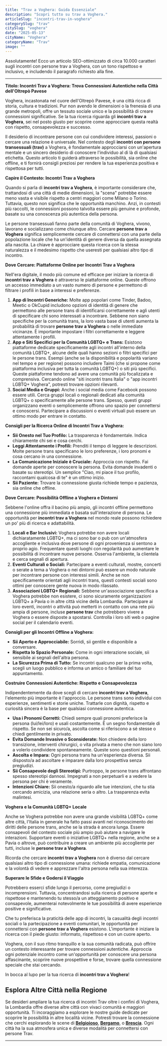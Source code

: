 ```yaml
---
title: "Trav a Voghera: Guida Essenziale"
description: "Scopri tutto su trav a Voghera."
articleSlug: "incontri-trav-in-voghera" 
categorySlug: "trav"
citySlug: "voghera"
date: "2025-05-13"
cityName: "Voghera"
categoryName: "Trav"
image: ""
---
```


Assolutamente! Ecco un articolo SEO-ottimizzato di circa 10.000 caratteri sugli incontri con persone trav a Voghera, con un tono rispettoso e inclusivo, e includendo il paragrafo richiesto alla fine.

---

**Titolo: Incontri Trav a Voghera: Trova Connessioni Autentiche nella Città dell'Oltrepò Pavese**

Voghera, incastonata nel cuore dell'Oltrepò Pavese, è una città ricca di storia, cultura e tradizioni. Pur non avendo le dimensioni o la frenesia di una grande metropoli, offre un tessuto sociale unico e la possibilità di creare connessioni significative. Se la tua ricerca riguarda gli **incontri trav a Voghera**, sei nel posto giusto per scoprire come approcciare questa realtà con rispetto, consapevolezza e successo.

Il desiderio di incontrare persone con cui condividere interessi, passioni o cercare una relazione è universale. Nel contesto degli **incontri con persone transessuali (trav)** a Voghera, è fondamentale approcciarsi con un'apertura mentale e un sincero desiderio di conoscere l'individuo al di là di qualsiasi etichetta. Questo articolo ti guiderà attraverso le possibilità, sia online che offline, e ti fornirà consigli preziosi per rendere la tua esperienza positiva e rispettosa per tutti.

**Capire il Contesto: Incontri Trav a Voghera**

Quando si parla di **incontri trav a Voghera**, è importante considerare che, trattandosi di una città di medie dimensioni, la "scena" potrebbe essere meno vasta e visibile rispetto a centri maggiori come Milano o Torino. Tuttavia, questo non significa che le opportunità manchino. Anzi, in contesti più raccolti, le connessioni possono talvolta essere più genuine e profonde, basate su una conoscenza più autentica della persona.

Le persone transessuali fanno parte della comunità di Voghera, vivono, lavorano e socializzano come chiunque altro. Cercare **persone trav a Voghera** significa semplicemente cercare di connettersi con una parte della popolazione locale che ha un'identità di genere diversa da quella assegnata alla nascita. La chiave è approcciare questa ricerca con la stessa naturalezza e il medesimo rispetto che useresti per qualsiasi altro tipo di incontro.

**Dove Cercare: Piattaforme Online per Incontri Trav a Voghera**

Nell'era digitale, il modo più comune ed efficace per iniziare la ricerca di **incontri trav a Voghera** è attraverso le piattaforme online. Queste offrono un accesso immediato a un vasto numero di persone e permettono di filtrare i profili in base a interessi e preferenze.

1.  **App di Incontri Generiche:** Molte app popolari come Tinder, Badoo, Meetic o OkCupid includono opzioni di identità di genere che permettono alle persone trans di identificarsi correttamente e agli utenti di specificare chi sono interessati a incontrare. Sebbene non siano specifiche per la comunità trans, la loro vasta base di utenti aumenta la probabilità di trovare **persone trav a Voghera** o nelle immediate vicinanze. È importante impostare i filtri correttamente e leggere attentamente i profili.
2.  **App e Siti Specifici per la Comunità LGBTQ+ e Trans:** Esistono piattaforme dedicate specificamente agli incontri all'interno della comunità LGBTQ+, alcune delle quali hanno sezioni o filtri specifici per le persone trans. Esempi (anche se la disponibilità e popolarità variano nel tempo e per regione) possono includere Taimi (che si propone come piattaforma inclusiva per tutta la comunità LGBTQ+) o siti più specifici. Queste piattaforme tendono ad avere una comunità più focalizzata e comprensiva. Cercando online "siti incontri trans Italia" o "app incontri LGBTQ+ Voghera", potresti trovare opzioni rilevanti.
3.  **Social Media e Gruppi:** Anche i social media come Facebook possono essere utili. Cerca gruppi locali o regionali dedicati alla comunità LGBTQ+ o specificamente alle persone trans. Spesso, questi gruppi organizzano eventi o semplicemente offrono uno spazio per connettersi e conoscersi. Partecipare a discussioni o eventi virtuali può essere un ottimo modo per entrare in contatto.

**Consigli per la Ricerca Online di Incontri Trav a Voghera:**

*   **Sii Onesto nel Tuo Profilo:** La trasparenza è fondamentale. Indica chiaramente chi sei e cosa cerchi.
*   **Leggi Attentamente i Profili:** Prenditi il tempo di leggere le descrizioni. Molte persone trans specificano le loro preferenze, i loro pronomi e cosa cercano in una connessione.
*   **La Comunicazione Iniziale è Cruciale:** Approccia con rispetto. Fai domande aperte per conoscere la persona. Evita domande invadenti o basate su stereotipi. Un semplice "Ciao, mi piace il tuo profilo, raccontami qualcosa di te" è un ottimo inizio.
*   **Sii Paziente:** Trovare la connessione giusta richiede tempo e pazienza, sia online che offline.

**Dove Cercare: Possibilità Offline a Voghera e Dintorni**

Sebbene l'online offra il bacino più ampio, gli incontri offline permettono una connessione più immediata e basata sull'interazione di persona. Le opportunità per **incontri trav a Voghera** nel mondo reale possono richiedere un po' più di ricerca e adattabilità.

1.  **Locali e Bar Inclusivi:** Voghera potrebbe non avere locali dichiaratamente LGBTQ+, ma ci sono bar o pub con un'atmosfera accogliente e inclusiva dove persone di ogni provenienza si sentono a proprio agio. Frequentare questi luoghi con regolarità può aumentare le possibilità di incontrare nuove persone. Osserva l'ambiente, la clientela e cerca segnali di apertura.
2.  **Eventi Culturali o Sociali:** Partecipare a eventi culturali, mostre, concerti o serate a tema a Voghera o nei dintorni può essere un modo naturale per incontrare persone con interessi simili. Anche se non specificamente orientati agli incontri trans, questi contesti sociali sono ottimi per conoscere gente nuova in modo rilassato.
3.  **Associazioni LGBTQ+ Regionali:** Sebbene un'associazione specifica a Voghera potrebbe non esistere, ci sono sicuramente organizzazioni LGBTQ+ a Pavia o in altre città vicine della Lombardia. Partecipare ai loro eventi, incontri o attività può metterti in contatto con una rete più ampia di persone, incluse **persone trav** che potrebbero vivere a Voghera o essere disposte a spostarsi. Controlla i loro siti web o pagine social per il calendario eventi.

**Consigli per gli Incontri Offline a Voghera:**

*   **Sii Aperto e Approcciabile:** Sorridi, sii gentile e disponibile a conversare.
*   **Rispetta lo Spazio Personale:** Come in ogni interazione sociale, sii sensibile ai segnali dell'altra persona.
*   **La Sicurezza Prima di Tutto:** Se incontri qualcuno per la prima volta, scegli un luogo pubblico e informa un amico o familiare del tuo appuntamento.

**Costruire Connessioni Autentiche: Rispetto e Consapevolezza**

Indipendentemente da dove scegli di cercare **incontri trav a Voghera**, l'elemento più importante è l'approccio. Le persone trans sono individui con esperienze, sentimenti e storie uniche. Trattarle con dignità, rispetto e curiosità sincera è la base per qualsiasi connessione autentica.

*   **Usa i Pronomi Corretti:** Chiedi sempre quali pronomi preferisce la persona (lui/lei/loro) e usali costantemente. È un segno fondamentale di rispetto. Se non sei sicuro/a, ascolta come si riferiscono a sé stesse o chiedi gentilmente in privato.
*   **Evita Domande Invasive o Sconsiderate:** Non chiedere della loro transizione, interventi chirurgici, o vita privata a meno che non siano loro a volerlo condividere spontaneamente. Queste sono questioni personali.
*   **Ascolta e Impara:** Ogni persona trans ha un'esperienza diversa. Sii disposto/a ad ascoltare e imparare dalla loro prospettiva senza pregiudizi.
*   **Sii Consapevole degli Stereotipi:** Purtroppo, le persone trans affrontano spesso stereotipi dannosi. Impegnati a non perpetuarli e a vedere la persona per chi è veramente.
*   **Intenzioni Chiare:** Sii onesto/a riguardo alle tue intenzioni, che tu stia cercando amicizia, una relazione seria o altro. La trasparenza evita malintesi.

**Voghera e la Comunità LGBTQ+ Locale**

Anche se Voghera potrebbe non avere una grande visibilità LGBTQ+ come altre città, l'Italia in generale ha fatto passi avanti nel riconoscimento dei diritti delle persone trans, anche se la strada è ancora lunga. Essere consapevoli del contesto sociale più ampio può aiutare a navigare le interazioni. Supportare eventi o iniziative LGBTQ+ nella regione, anche se a Pavia o altrove, può contribuire a creare un ambiente più accogliente per tutti, incluse le **persone trav a Voghera**.

Ricorda che cercare **incontri trav a Voghera** non è diverso dal cercare qualsiasi altro tipo di connessione umana: richiede empatia, comunicazione e la volontà di vedere e apprezzare l'altra persona nella sua interezza.

**Superare le Sfide e Godersi il Viaggio**

Potrebbero esserci sfide lungo il percorso, come pregiudizi o incomprensioni. Tuttavia, concentrandosi sulla ricerca di persone aperte e rispettose e mantenendo tu stesso/a un atteggiamento positivo e consapevole, aumenterai notevolmente le tue possibilità di avere esperienze positive e significative.

Che tu preferisca la praticità delle app di incontri, la casualità degli incontri sociali o la partecipazione a eventi comunitari, le opportunità per connettersi con **persone trav a Voghera** esistono. L'importante è iniziare la ricerca con il piede giusto: informato, rispettoso e con un cuore aperto.

Voghera, con il suo ritmo tranquillo e la sua comunità radicata, può offrire un contesto interessante per trovare connessioni autentiche. Approccia ogni potenziale incontro come un'opportunità per conoscere una persona affascinante, scoprire nuove prospettive e forse, trovare quella connessione speciale che stai cercando.

In bocca al lupo per la tua ricerca di **incontri trav a Voghera**!

## Esplora Altre Città nella Regione

Se desideri ampliare la tua ricerca di incontri Trav oltre i confini di Voghera, la Lombardia offre diverse altre città con vivaci comunità e maggiori opportunità. Ti incoraggiamo a esplorare le nostre guide dedicate per scoprire le possibilità in altre località vicine. Potresti trovare la connessione che cerchi esplorando le scene di **[Belgioioso](/belgioioso/trav/incontri-trav-in-belgioioso)**, **[Bergamo](/bergamo/trav/incontri-trav-in-bergamo)**, o **[Brescia](/brescia/trav/incontri-trav-in-brescia)**. Ogni città ha la sua atmosfera unica e diverse modalità per connettersi con persone Trav.

---
